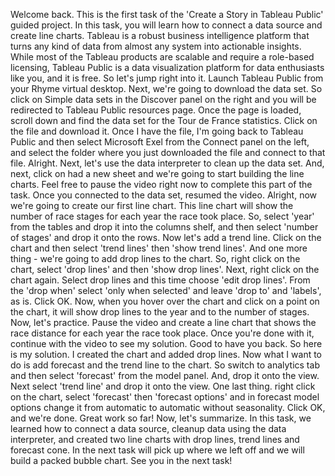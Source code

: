 Welcome back.
This is the first task of the 'Create a Story in Tableau Public'
guided project.
In this task, you will learn how to connect a data source
and create line charts.
Tableau is a robust business intelligence platform
that turns any kind of data from almost any system
into actionable insights.
While most of the Tableau products are scalable and require
a role-based licensing, Tableau Public is a data
visualization platform for data enthusiasts like you,
and it is free.
So let's jump right into it.
Launch Tableau Public from your Rhyme virtual desktop.
Next, we're going to download the data set. So click
on Simple data sets in the Discover panel on the right
and you will be redirected
to Tableau Public resources page.
Once the page is loaded, scroll down and find the data set
for the Tour de France statistics.
Click on the file and download it.
Once I have the file, I'm going back to Tableau Public
and then select Microsoft Exel
from the Connect panel on the left, and select
the folder where you just downloaded 
the file and connect to that file. 
Alright. Next, let's use the data interpreter to clean up the data set.
And, next, click on had a new sheet and we're going
to start building the line charts.
Feel free to pause the video right now to 
complete this part of the task.
Once you connected to the data set, resumed the video.
Alright, now we're going to create our first line chart.
This line chart will show the number of race stages
for each year the race took place.
So, select 'year' from the tables and drop it into the columns
shelf, and then select 'number of stages' and drop it onto the
rows. Now let's add a trend line.
Click on the chart and then select 'trend lines' then 'show trend lines'.
And one more thing -
we're going to add drop lines to the chart.
So, right click on the chart, select 'drop lines' and then
'show drop lines'.
Next, right click on the chart again.
Select drop lines and this time
choose 'edit drop lines'. From the 'drop when' select 'only when
selected' and leave 'drop to' and 'labels', as is. Click OK.
Now, when you hover over the chart and click on a point
on the chart, it will show drop lines to the year
and to the number of stages.
Now, let's practice. Pause the video and create a line chart that
shows the race distance for each year the race took place.
Once you're done with it, continue with the video to see my
solution.
Good to have you back.
So here is my solution.
I created the chart and added drop lines.
Now what I want to do is add forecast and the trend line
to the chart.
So switch to analytics tab and then select 'forecast'
from the model panel.
And, drop it onto the view. Next select 'trend line'
and drop it onto the view.
One last thing.
right click on the chart, select 'forecast' then 'forecast options'
and in forecast model options
change it from automatic to automatic without seasonality.
Click OK, and we're done.
Great work so far!
Now, let's summarize.
In this task, we learned how to connect a data source,
cleanup data using the data interpreter, and created two line
charts with drop lines, trend lines and forecast cone.
In the next task will pick up where we left off and we
will build a packed bubble chart.
See you in the next task!
